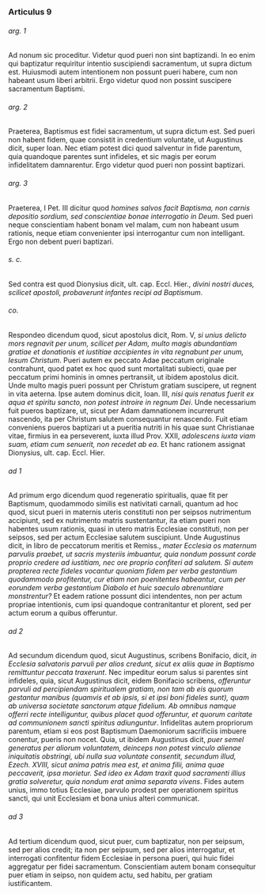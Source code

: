 ### Articulus 9

###### arg. 1
Ad nonum sic proceditur. Videtur quod pueri non sint baptizandi. In eo enim qui baptizatur requiritur intentio suscipiendi sacramentum, ut supra dictum est. Huiusmodi autem intentionem non possunt pueri habere, cum non habeant usum liberi arbitrii. Ergo videtur quod non possint suscipere sacramentum Baptismi.

###### arg. 2
Praeterea, Baptismus est fidei sacramentum, ut supra dictum est. Sed pueri non habent fidem, quae consistit in credentium voluntate, ut Augustinus dicit, super Ioan. Nec etiam potest dici quod salventur in fide parentum, quia quandoque parentes sunt infideles, et sic magis per eorum infidelitatem damnarentur. Ergo videtur quod pueri non possint baptizari.

###### arg. 3
Praeterea, I Pet. III dicitur quod *homines salvos facit Baptisma, non carnis depositio sordium, sed conscientiae bonae interrogatio in Deum*. Sed pueri neque conscientiam habent bonam vel malam, cum non habeant usum rationis, neque etiam convenienter ipsi interrogantur cum non intelligant. Ergo non debent pueri baptizari.

###### s. c.
Sed contra est quod Dionysius dicit, ult. cap. Eccl. Hier., *divini nostri duces, scilicet apostoli, probaverunt infantes recipi ad Baptismum*.

###### co.
Respondeo dicendum quod, sicut apostolus dicit, Rom. V, *si unius delicto mors regnavit per unum, scilicet per Adam, multo magis abundantiam gratiae et donationis et iustitiae accipientes in vita regnabunt per unum, Iesum Christum*. Pueri autem ex peccato Adae peccatum originale contrahunt, quod patet ex hoc quod sunt mortalitati subiecti, quae per peccatum primi hominis in omnes pertransiit, ut ibidem apostolus dicit. Unde multo magis pueri possunt per Christum gratiam suscipere, ut regnent in vita aeterna. Ipse autem dominus dicit, Ioan. III, *nisi quis renatus fuerit ex aqua et spiritu sancto, non potest introire in regnum Dei*. Unde necessarium fuit pueros baptizare, ut, sicut per Adam damnationem incurrerunt nascendo, ita per Christum salutem consequantur renascendo. Fuit etiam conveniens pueros baptizari ut a pueritia nutriti in his quae sunt Christianae vitae, firmius in ea perseverent, iuxta illud Prov. XXII, *adolescens iuxta viam suam, etiam cum senuerit, non recedet ab ea*. Et hanc rationem assignat Dionysius, ult. cap. Eccl. Hier.

###### ad 1
Ad primum ergo dicendum quod regeneratio spiritualis, quae fit per Baptismum, quodammodo similis est nativitati carnali, quantum ad hoc quod, sicut pueri in maternis uteris constituti non per seipsos nutrimentum accipiunt, sed ex nutrimento matris sustentantur, ita etiam pueri non habentes usum rationis, quasi in utero matris Ecclesiae constituti, non per seipsos, sed per actum Ecclesiae salutem suscipiunt. Unde Augustinus dicit, in libro de peccatorum meritis et Remiss., *mater Ecclesia os maternum parvulis praebet, ut sacris mysteriis imbuantur, quia nondum possunt corde proprio credere ad iustitiam, nec ore proprio confiteri ad salutem. Si autem propterea recte fideles vocantur quoniam fidem per verba gestantium quodammodo profitentur, cur etiam non poenitentes habeantur, cum per eorundem verba gestantium Diabolo et huic saeculo abrenuntiare monstrentur?* Et eadem ratione possunt dici intendentes, non per actum propriae intentionis, cum ipsi quandoque contranitantur et plorent, sed per actum eorum a quibus offeruntur.

###### ad 2
Ad secundum dicendum quod, sicut Augustinus, scribens Bonifacio, dicit, *in Ecclesia salvatoris parvuli per alios credunt, sicut ex aliis quae in Baptismo remittuntur peccata traxerunt*. Nec impeditur eorum salus si parentes sint infideles, quia, sicut Augustinus dicit, eidem Bonifacio scribens, *offeruntur parvuli ad percipiendam spiritualem gratiam, non tam ab eis quorum gestantur manibus (quamvis et ab ipsis, si et ipsi boni fideles sunt), quam ab universa societate sanctorum atque fidelium. Ab omnibus namque offerri recte intelliguntur, quibus placet quod offeruntur, et quorum caritate ad communionem sancti spiritus adiunguntur*. Infidelitas autem propriorum parentum, etiam si eos post Baptismum Daemoniorum sacrificiis imbuere conentur, pueris non nocet. Quia, ut ibidem Augustinus dicit, *puer semel generatus per aliorum voluntatem, deinceps non potest vinculo alienae iniquitatis obstringi, ubi nulla sua voluntate consentit, secundum illud, Ezech. XVIII, sicut anima patris mea est, et anima filii, anima quae peccaverit, ipsa morietur. Sed ideo ex Adam traxit quod sacramenti illius gratia solveretur, quia nondum erat anima separata vivens*. Fides autem unius, immo totius Ecclesiae, parvulo prodest per operationem spiritus sancti, qui unit Ecclesiam et bona unius alteri communicat.

###### ad 3
Ad tertium dicendum quod, sicut puer, cum baptizatur, non per seipsum, sed per alios credit; ita non per seipsum, sed per alios interrogatur, et interrogati confitentur fidem Ecclesiae in persona pueri, qui huic fidei aggregatur per fidei sacramentum. Conscientiam autem bonam consequitur puer etiam in seipso, non quidem actu, sed habitu, per gratiam iustificantem.

